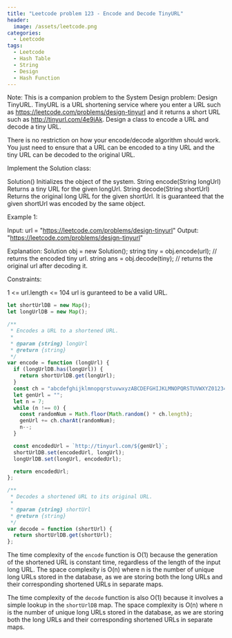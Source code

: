 ```yaml
---
title: "Leetcode problem 123 - Encode and Decode TinyURL"
header:
  image: /assets/leetcode.png
categories:
  - Leetcode
tags:
  - Leetcode
  - Hash Table
  - String
  - Design
  - Hash Function
---
```


Note: This is a companion problem to the System Design problem: Design TinyURL.
TinyURL is a URL shortening service where you enter a URL such as https://leetcode.com/problems/design-tinyurl and it returns a short URL such as http://tinyurl.com/4e9iAk. Design a class to encode a URL and decode a tiny URL.

There is no restriction on how your encode/decode algorithm should work. You just need to ensure that a URL can be encoded to a tiny URL and the tiny URL can be decoded to the original URL.

Implement the Solution class:

Solution() Initializes the object of the system.
String encode(String longUrl) Returns a tiny URL for the given longUrl.
String decode(String shortUrl) Returns the original long URL for the given shortUrl. It is guaranteed that the given shortUrl was encoded by the same object.

Example 1:

Input: url = "https://leetcode.com/problems/design-tinyurl"
Output: "https://leetcode.com/problems/design-tinyurl"

Explanation:
Solution obj = new Solution();
string tiny = obj.encode(url); // returns the encoded tiny url.
string ans = obj.decode(tiny); // returns the original url after decoding it.

Constraints:

1 <= url.length <= 104
url is guranteed to be a valid URL.

```js
let shortUrlDB = new Map();
let longUrlDB = new Map();

/**
 * Encodes a URL to a shortened URL.
 *
 * @param {string} longUrl
 * @return {string}
 */
var encode = function (longUrl) {
  if (longUrlDB.has(longUrl)) {
    return shortUrlDB.get(longUrl);
  }
  const ch = "abcdefghijklmnopqrstuvwxyzABCDEFGHIJKLMNOPQRSTUVWXYZ0123456789";
  let genUrl = "";
  let n = 7;
  while (n !== 0) {
    const randomNum = Math.floor(Math.random() * ch.length);
    genUrl += ch.charAt(randomNum);
    n--;
  }

  const encodedUrl = `http://tinyurl.com/${genUrl}`;
  shortUrlDB.set(encodedUrl, longUrl);
  longUrlDB.set(longUrl, encodedUrl);

  return encodedUrl;
};

/**
 * Decodes a shortened URL to its original URL.
 *
 * @param {string} shortUrl
 * @return {string}
 */
var decode = function (shortUrl) {
  return shortUrlDB.get(shortUrl);
};
```

The time complexity of the `encode` function is O(1) because the generation of the shortened URL is constant time, regardless of the length of the input long URL. The space complexity is O(n) where n is the number of unique long URLs stored in the database, as we are storing both the long URLs and their corresponding shortened URLs in separate maps.

The time complexity of the `decode` function is also O(1) because it involves a simple lookup in the `shortUrlDB` map. The space complexity is O(n) where n is the number of unique long URLs stored in the database, as we are storing both the long URLs and their corresponding shortened URLs in separate maps.
